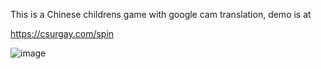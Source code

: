 This is a Chinese childrens game with google cam translation, demo is at

https://csurgay.com/spin

![image](https://github.com/csurgay/spin/assets/6297098/29a1d992-49bc-4179-8c30-eed49c1a9044)
